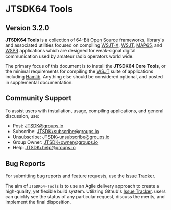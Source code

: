 # JTSDK64 Tools

## Version 3.2.0

**JTSDK64 Tools** is a collection of 64-Bit [Open Source][] frameworks,
library's and associated utilities focused on compiling [WSJT-X][], [WSJT][],
[MAP65][], and [WSPR][] applications which are designed for weak-signal digital
communication used by amateur radio operators world wide.

The primary focus of this document is to install the **JTSDK64 Core Tools**, or
the minimal requirements for compiling the [WSJT][] suite of applications
including [Hamlib][]. Anything else should be considered optional, and posted
in supplemental documentation.

## Community Support

To assist users with installation, usage, compiling applications, and
general discussion, use:

- Post: JTSDK@groups.io
- Subscribe: JTSDK+subscribe@groups.io
- Unsubscribe: JTSDK+unsubscribe@groups.io
- Group Owner: JTSDK+owner@groups.io
- Help: JTSDK+help@groups.io

## Bug Reports

For submitting bug reports and feature requests, use the [Issue Tracker][].

The aim of `JTSDK64-Tools` is to use an Agile delivery approach to create a
high-quality, yet flexible build system. Utilizing Github's [Issue Tracker][].
users can quickly see the status of any particular request, discuss the merits,
and implement the final disposition.

[Open Source]: https://opensource.com/resources/what-open-source
[WSJT]: http://physics.princeton.edu/pulsar/K1JT/
[WSJT-X]: http://physics.princeton.edu/pulsar/K1JT/wsjtx.html
[MAP65]: http://physics.princeton.edu/pulsar/K1JT/map65.html
[WSPR]: http://physics.princeton.edu/pulsar/K1JT/wspr.html
[MSYS2]: https://www.msys2.org/
[PostgreSQL]: https://www.postgresql.org/
[Dotnet Core SDK]: https://docs.microsoft.com/en-us/dotnet/core/sdk
[Java Open JDK]: https://adoptopenjdk.net/
[Ant]: https://ant.apache.org/
[Maven]: https://maven.apache.org/
[Gradle]: https://gradle.org/
[InnoSetup]: http://www.jrsoftware.org/isinfo.php
[Hamlib]: https://hamlib.github.io/
[JTSDK Sourceforge]: https://sourceforge.net/projects/jtsdk/files/win64/3.1.0/
[JTSDK64-Tools-3.1.0]: https://sourceforge.net/projects/jtsdk/files/win64/3.1.0/jtsdk64-tools-3.1.0.exe
[JTSDK64-Apps-3.1.0.2]: https://sourceforge.net/projects/jtsdk/files/win64/3.1.0/jtsdk64-apps-3.1.0.1.exe
[Git]: https://git-scm.com/
[VS Code]: https://code.visualstudio.com/Download
[Issue Tracker]: https://github.com/KI7MT/jtsdk64-tools/issues
